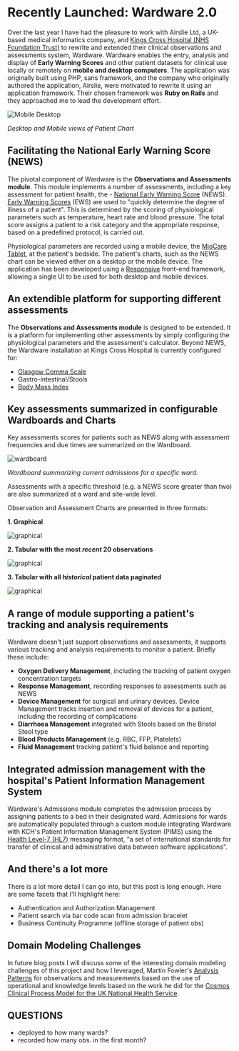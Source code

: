 # Recently Launched: Wardware 2.0

Over the last year I have had the pleasure to work with Airslie Ltd, a UK-based medical informatics company, and [Kings Cross Hospital (NHS Foundation Trust)](https://www.kch.nhs.uk/) to rewrite and extended their clinical observations and assessments system, Wardware. Wardware enables the entry, analysis and display of **Early Warning Scores** and other patient datasets for clinical use locally or remotely on **mobile and desktop computers**. The application was originally built using PHP, sans framework, and the company who originally authored the application, Airslie, were motivated to rewrite it using an application framework. Their chosen framework was **Ruby on Rails** and they approached me to lead the development effort.

![Mobile Desktop](http://firsthand-blog.s3.amazonaws.com/2015/07/wardware-comparison.png)

*Desktop and Mobile views of Patient Chart*

## Facilitating the National Early Warning Score (NEWS)

The pivotal component of Wardware is the **Observations and Assessments module**. This module implements a number of assessments, including a key assessment for patient health, the - [National Early Warning Score](http://en.wikipedia.org/wiki/Early_warning_score#National_Early_Warning_Score.2C_UK) (NEWS). [Early Warning Scores](http://en.wikipedia.org/wiki/Early_warning_score) (EWS) are used to "quickly determine the degree of illness of a patient". This is determined by the scoring of physiological parameters such as temperature, heart rate and blood pressure. The total score assigns a patient to a risk category and the appropriate response, based on a predefined protocol, is carried out.

Physiological parameters are recorded using a mobile device, the [MioCare Tablet](http://miocare.mio.com/global/product_A105_enUSA.asp), at the patient's bedside. The patient's charts, such as the NEWS chart can be viewed either on a desktop or the mobile device. The application has been developed using a [Responsive](http://en.wikipedia.org/wiki/Responsive_web_design) front-end framework, allowing a single UI to be used for both desktop and mobile devices.

## An extendible platform for supporting different assessments

The **Observations and Assessments module** is designed to be extended. It is a platform for implementing other assessments by simply configuring the physiological parameters and the assessment's calculator. Beyond NEWS, the Wardware installation at Kings Cross Hospital is currently configured for:

- [Glasgow Comma Scale](http://en.wikipedia.org/wiki/Glasgow_Coma_Scale)
- Gastro-intestinal/Stools
- [Body Mass Index](http://en.wikipedia.org/wiki/Body_mass_index)

## Key assessments summarized in configurable Wardboards and Charts

Key assessments scores for patients such as NEWS along with assessment frequencies and due times are summarized on the Wardboard.

![wardboard](http://firsthand-blog.s3.amazonaws.com/2015/07/wardware-wardboard.png)

*Wardboard summarizing current admissions for a specific ward.*

Assessments with a specific threshold (e.g. a NEWS score greater than two) are also summarized at a ward and site-wide level.

Observation and Assessment Charts are presented in three formats:

**1. Graphical**

![graphical](http://firsthand-blog.s3.amazonaws.com/2015/07/wardware-chart.png)

**2. Tabular with the most *recent* 20 observations**

![graphical](http://firsthand-blog.s3.amazonaws.com/2015/07/wardware-recent.png)

**3. Tabular with all *historical* patient data paginated**

![graphical](http://firsthand-blog.s3.amazonaws.com/2015/07/wardware-historical.png)

## A range of module supporting a patient's tracking and analysis requirements

Wardware doesn't just support observations and assessments, it supports various tracking and analysis requirements to monitor a patient. Briefly these include:

- **Oxygen Delivery Management**, including the tracking of patient oxygen concentration targets
- **Response Management**, recording responses to assessments such as NEWS
- **Device Management** for surgical and urinary devices. Device Management tracks insertion and removal of devices for a patient, including the recording of complications
- **Diarrhoea Management** integrated with Stools based on the Bristol Stool type
- **Blood Products Management** (e.g. RBC, FFP, Platelets)
- **Fluid Management** tracking patient's fluid balance and reporting

## Integrated admission management with the hospital's Patient Information Management System

Wardware's Admissions module completes the admission process by assigning patients to a bed in their designated ward. Admissions for wards are automatically populated through a custom module integrating Wardware with KCH's Patient Information Management System (PIMS) using the [Health Level-7 (HL7)](http://en.wikipedia.org/wiki/Health_Level_7) messaging format, "a set of international standards for transfer of clinical and administrative data between software applications".

## And there's a lot more

There is a lot more detail I can go into, but this post is long enough. Here are some facets that I'll highlight here:

- Authentication and Authorization Management
- Patient search via bar code scan from admission bracelet
- Business Continuity Programme (offline storage of patient obs)

## Domain Modeling Challenges

In future blog posts I will discuss some of the interesting domain modeling challenges of this project and how I leveraged, Martin Fowler's [Analysis Patterns](http://martinfowler.com/books/ap.html) for observations and measurements based on the use of operational and knowledge levels based on the work he did for the [Cosmos Clinical Process Model for the UK National Health Service](http://rewrite.rickbradley.com/articles/2006/07/06/cosmos-documentation/).

## QUESTIONS

- deployed to how many wards?
- recorded how many obs. in the first month?
